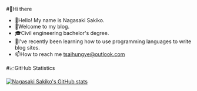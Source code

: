 #👋Hi there
* 👋Hello! My name is Nagasaki Sakiko.
* 👀Welcome to my blog.
* 🎓Civil engineering bachelor's degree.
* 📖I've recently been learning how to use programming languages to write blog sites.
* 📫How to reach me tsaihungye@outlook.com

#📈GitHub Statistics

[![Nagasaki Sakiko's GitHub stats](https://github-readme-stats.vercel.app/api?username=NagasakiSakiko&show_icons=true&theme=shadow_blue)](https://github.com/anuraghazra/github-readme-stats)
